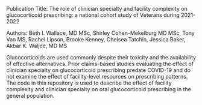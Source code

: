 
Publication Title: The role of clinician specialty and facility complexity on glucocorticoid prescribing: a national cohort study of Veterans during 2021-2022

Authors: Beth I. Wallace, MD MSc, Shirley Cohen-Mekelburg MD MSc, Tony Van MS, Rachel Lipson, Brooke Kenney, Chelsea Tatchin, Jessica Baker, Akbar K. Waljee, MD MS

Glucocorticoids are used commonly despite their toxicity and the availability of effective alternatives. Prior claims-based studies evaluating the effect of clinician specialty on glucocorticoid prescribing predate COVID-19 and do not examine the effect of facility-level resources on prescribing patterns. The code in this repository is used to describe the effect of facility complexity and clinician specialty on oral glucocorticoid prescribing in the general population.
